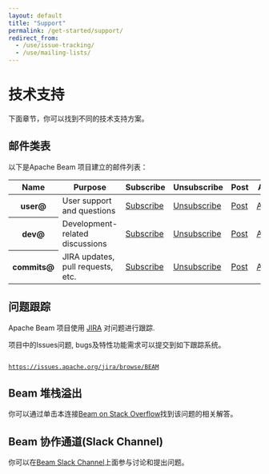 ```yaml
---
layout: default
title: "Support"
permalink: /get-started/support/
redirect_from:
  - /use/issue-tracking/
  - /use/mailing-lists/
---
```


# 技术支持

下面章节，你可以找到不同的技术支持方案。

## 邮件类表

以下是Apache Beam 项目建立的邮件列表：

<table class="table table-hover">
  <thead>
    <tr>
      <th>Name</th>
      <th>Purpose</th>
      <th>Subscribe</th>
      <th>Unsubscribe</th>
      <th>Post</th>
      <th>Archive</th>
    </tr>
  </thead>
  <tbody>
    <tr>
      <th scope="row">user@</th>
      <td>User support and questions</td>
      <td><a href="mailto:user-subscribe@beam.apache.org">Subscribe</a></td>
      <td><a href="mailto:user-unsubscribe@beam.apache.org">Unsubscribe</a></td>
      <td><a href="mailto:user@beam.apache.org">Post</a></td>
      <td><a href="https://lists.apache.org/list.html?user@beam.apache.org">Archives</a></td>
    </tr>
    <tr>
      <th scope="row">dev@</th>
      <td>Development-related discussions</td>
      <td><a href="mailto:dev-subscribe@beam.apache.org">Subscribe</a></td>
      <td><a href="mailto:dev-unsubscribe@beam.apache.org">Unsubscribe</a></td>
      <td><a href="mailto:dev@beam.apache.org">Post</a></td>
      <td><a href="https://lists.apache.org/list.html?dev@beam.apache.org">Archives</a></td>
    </tr>
    <tr>
      <th scope="row">commits@</th>
      <td>JIRA updates, pull requests, etc.</td>
      <td><a href="mailto:commits-subscribe@beam.apache.org">Subscribe</a></td>
      <td><a href="mailto:commits-unsubscribe@beam.apache.org">Unsubscribe</a></td>
      <td><a href="mailto:commits@beam.apache.org">Post</a></td>
      <td><a href="https://lists.apache.org/list.html?commits@beam.apache.org">Archives</a></td>
    </tr>
</tbody>
</table>

## 问题跟踪


Apache Beam 项目使用 [JIRA](http://www.atlassian.com/software/jira) 对问题进行跟踪.

项目中的Issues问题, bugs及特性功能需求可以提交到如下跟踪系统。


<code>
<a href="https://issues.apache.org/jira/browse/BEAM">https://issues.apache.org/jira/browse/BEAM</a>
</code>

## Beam 堆栈溢出
你可以通过单击本连接[Beam on Stack Overflow](http://stackoverflow.com/questions/tagged/apache-beam)找到该问题的相关解答。

## Beam 协作通道(Slack Channel)

你可以在[Beam Slack Channel](https://apachebeam.slack.com/)上面参与讨论和提出问题。


